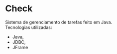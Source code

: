 # Check
Sistema de gerenciamento de tarefas feito em Java. </br>
Tecnologias utilizadas:
- Java,
- JDBC,
- JFrame
